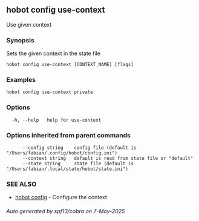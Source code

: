 ## hobot config use-context

Use given context

### Synopsis

Sets the given context in the state file

```
hobot config use-context [CONTEXT_NAME] [flags]
```

### Examples

```
hobot config use-context private
```

### Options

```
  -h, --help   help for use-context
```

### Options inherited from parent commands

```
      --config string    config file (default is "/Users/fabian/.config/hobot/config.ini")
      --context string   default is read from state file or "default"
      --state string     state file (default is "/Users/fabian/.local/state/hobot/state.ini")
```

### SEE ALSO

* [hobot config](hobot_config.md)	 - Configure the context

###### Auto generated by spf13/cobra on 7-May-2025
